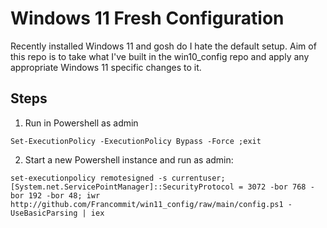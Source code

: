 # Windows 11 Fresh Configuration

Recently installed Windows 11 and gosh do I hate the default setup. Aim of this repo is to take what I've built in the win10_config repo and apply any appropriate Windows 11 specific changes to it.



## Steps 
1. Run in Powershell as admin
```
Set-ExecutionPolicy -ExecutionPolicy Bypass -Force ;exit
```

2. Start a new Powershell instance and run as admin:
```
set-executionpolicy remotesigned -s currentuser; [System.net.ServicePointManager]::SecurityProtocol = 3072 -bor 768 -bor 192 -bor 48; iwr http://github.com/Francommit/win11_config/raw/main/config.ps1 -UseBasicParsing | iex
```

